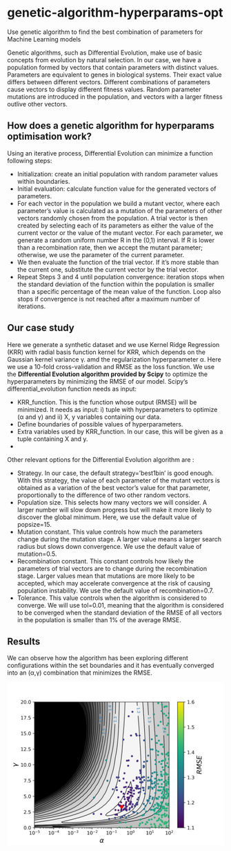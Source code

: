 # genetic-algorithm-hyperparams-opt
Use genetic algorithm to find the best combination of parameters for Machine Learning models 

Genetic algorithms, such as Differential Evolution, make use of basic concepts from evolution by natural selection. In our case, we have a population formed by vectors that contain parameters with distinct values. Parameters are equivalent to genes in biological systems. Their exact value differs between different vectors. Different combinations of parameters cause vectors to display different fitness values. Random parameter mutations are introduced in the population, and vectors with a larger fitness outlive other vectors.

## How does a genetic algorithm for hyperparams optimisation work?
Using an iterative process, Differential Evolution can minimize a function following steps:
- Initialization: create an initial population with random parameter values within boundaries.
- Initial evaluation: calculate function value for the generated vectors of parameters.
- For each vector in the population we build a mutant vector, where each parameter’s value is calculated as a mutation of the parameters of other vectors randomly chosen from the population. A trial vector is then created by selecting each of its parameters as either the value of the current vector or the value of the mutant vector. For each parameter, we generate a random uniform number R in the (0,1) interval. If R is lower than a recombination rate, then we accept the mutant parameter; otherwise, we use the parameter of the current parameter.
- We then evaluate the function of the trial vector. If it’s more stable than the current one, substitute the current vector by the trial vector.
- Repeat Steps 3 and 4 until population convergence: iteration stops when the standard deviation of the function within the population is smaller than a specific percentage of the mean value of the function. Loop also stops if convergence is not reached after a maximum number of iterations.

## Our case study

Here we generate a synthetic dataset and we use Kernel Ridge Regression (KRR) with radial basis function kernel for KRR, which depends on the Gaussian kernel variance γ. amd the regularization hyperparameter α. Here we use a 10-fold cross-validation and RMSE as the loss function. We use the **Differential Evolution algorithm provided by Scipy** to optimize the hyperparameters by minimizing the RMSE of our model. Scipy’s differential_evolution function needs as input:
- KRR_function. This is the function whose output (RMSE) will be minimized. It needs as input: i) tuple with hyperparameters to optimize (α and γ) and ii) X, y variables containing our data.
- Define boundaries of possible values of hyperparameters.
- Extra variables used by KRR_function. In our case, this will be given as a tuple containing X and y.
- 
Other relevant options for the Differential Evolution algorithm are :
- Strategy. In our case, the default strategy=’best1bin’ is good enough. With this strategy, the value of each parameter of the mutant vectors is obtained as a variation of the best vector’s value for that parameter, proportionally to the difference of two other random vectors.
- Population size. This selects how many vectors we will consider. A larger number will slow down progress but will make it more likely to discover the global minimum. Here, we use the default value of popsize=15.
- Mutation constant. This value controls how much the parameters change during the mutation stage. A larger value means a larger search radius but slows down convergence. We use the default value of mutation=0.5.
- Recombination constant. This constant controls how likely the parameters of trial vectors are to change during the recombination stage. Larger values mean that mutations are more likely to be accepted, which may accelerate convergence at the risk of causing population instability. We use the default value of recombination=0.7.
- Tolerance. This value controls when the algorithm is considered to converge. We will use tol=0.01, meaning that the algorithm is considered to be converged when the standard deviation of the RMSE of all vectors in the population is smaller than 1% of the average RMSE.

## Results 

We can observe how the algorithm has been exploring different configurations within the set boundaries and it has eventually converged into an (α,γ) combination that minimizes the RMSE.

![](Images/Genetic_algo.png)

